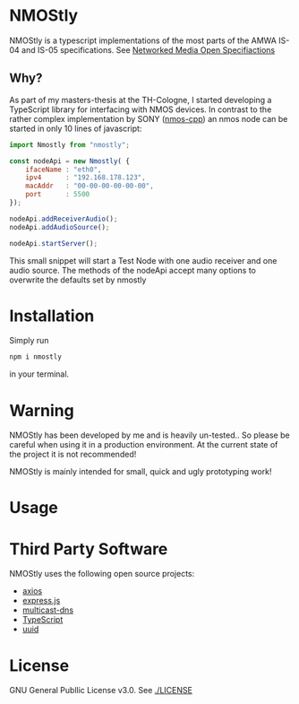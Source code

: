 # NMOStly

NMOStly is a typescript implementations of the most parts of the AMWA IS-04 and IS-05 specifications.
See [Networked Media Open Specifiactions](https://specs.amwa.tv/nmos/)

## Why?
As part of my masters-thesis at the TH-Cologne, I started developing a TypeScript library for interfacing with NMOS devices.
In contrast to the rather complex implementation by SONY ([nmos-cpp](https://github.com/sony/nmos-cpp))
an nmos node can be started in only 10 lines of javascript:


```javascript
import Nmostly from "nmostly";

const nodeApi = new Nmostly( {
    ifaceName : "eth0",
    ipv4      : "192.168.178.123",
    macAddr   : "00-00-00-00-00-00",
    port      : 5500
});

nodeApi.addReceiverAudio();
nodeApi.addAudioSource();

nodeApi.startServer();
```

This small snippet will start a Test Node with one audio receiver and one audio source.
The methods of the nodeApi accept many options to overwrite the defaults set by nmostly

# Installation
Simply run 
```bash
npm i nmostly
```
in your terminal.

# Warning
NMOStly has been developed by me and is heavily un-tested.. So please be careful when using it in a production environment.
At the current state of the project it is not recommended!

NMOStly is mainly intended for small, quick and ugly prototyping work!

# Usage

# Third Party Software
NMOStly uses the following open source projects:

- [axios](https://github.com/axios/axios)
- [express.js](https://github.com/types/express)
- [multicast-dns](https://github.com/mafintosh/multicast-dns)
- [TypeScript](https://github.com/microsoft/TypeScript)
- [uuid](https://github.com/uuidjs/uuid)

# License

GNU General Publlic License v3.0. See [./LICENSE](./LICENSE)